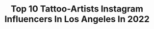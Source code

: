 ---
title: Top 10 Tattoo-Artists Instagram Influencers In Los Angeles In 2022
description: >-
  Find top tattoo-artists Instagram influencers in Los Angeles in 2022. Most popular hashtags: #losangeles #tattooartist #blackwork.
platform: Instagram
hits: 131
text_top: Discover the most popular Instagram profiles on inBeat.
text_bottom: Our search engine holds 131 Instagram influencers like this in Los Angeles, United States for you to contact.
profiles:
  - username: "manu_farrarons_tattoos"
    fullname: >-
      Manu Farrarons
    bio: >-
      • Tattoo Artist - Los Angeles • Polynesian tattoo from Tahiti • Original creator of the feminine Tahitian flowy style • Air Tahiti Nui ambassador
    location: "United States"
    followers: 32946
    engagement: 84
    commentsToLikes: 0.031925
    id: ck5zvlqyz4h4b0i14s3yziryw
    verified: false
    hashtags: "#manufarraronsflow, #manufarraronsstyle, #manufarraronstattoo, #tattoo"
  - username: "tiny.toad"
    fullname: >-
      Leah Samuels
    bio: >-
      (she/her) Los Angeles Co-owner @howdy.la Books closed for now
    location: "United States"
    followers: 28719
    engagement: 752
    commentsToLikes: 0.012044
    id: ck5cgdk4jomjd0i118cgn5cgt
    verified: false
    hashtags: "#tattooart, #losangelestattooartist, #blackworkers, #toadtattoo"
  - username: "tylerborich"
    fullname: >-
      
    bio: >-
      Tattoo Artist | @memoirtattoo Los Angeles
    location: "United States"
    followers: 5415
    engagement: 590
    commentsToLikes: 0.065842
    id: ck601pagifwy30i140a5bji9s
    verified: false
    hashtags: "#japanesetattoo, #iblackwork, #tattooidea, #traditionaltattoo"
  - username: "kanenavasard"
    fullname: >-
      Kane Navasard
    bio: >-
      Tattoo Artist | @forthesinners Los Angeles
    location: "United States"
    followers: 72137
    engagement: 298
    commentsToLikes: 0.009122
    id: ck5hfltswy3ck0i11tm3lldew
    verified: false
    hashtags: ""
  - username: "liqfromthewood"
    fullname: >-
      Liq
    bio: >-
      Yale Graduate turned Tattoo Artist 📍Los Angeles 📧bigLiqDBTH@gmail.com to book appointments
    location: "United States"
    followers: 10535
    engagement: 704
    commentsToLikes: 0.031509
    id: ck0tw2hsqdqkq0i19o5ryy4qx
    verified: false
    hashtags: ""
  - username: "sneakygee13tattoos"
    fullname: >-
      SNEAKYGEE
    bio: >-
      WORLDWIDE TATTOO ARTIST 🌎 LOS ANGELES BASED 🌴 DM @SNEAKY.APPTS TO BOOK APPTS 📲 R.I.P MY ANGEL ALINA RAMIREZ 👼
    location: "United States"
    followers: 67176
    engagement: 199
    commentsToLikes: 0.020057
    id: ck5qah8a6ge210i11911cr3wg
    verified: false
    hashtags: "#inkedup, #bngtattoo, #losangelestattooartist, #sneakygeeworldwide"
  - username: "cathedraloftears"
    fullname: >-
      Heather Bailey (Anzaldo)
    bio: >-
      Tattoo Artist @holyuniontattoo Los Angeles, CA / Creator of “Relax, We All Die”™️ / Email: heatherxtattoo@gmail.com
    location: "United States"
    followers: 36630
    engagement: 288
    commentsToLikes: 0.018552
    id: ckap8tmwvptz20i782zc6ntvx
    verified: false
    hashtags: "#aliceinwonderland, #simpsons, #rozzwilliams, #xenomorph"
  - username: "sergey_shanko"
    fullname: >-
      Gotcha
    bio: >-
      Tattoo artist 🇺🇸📍Los Angeles . NY. Москва 📨saxarsergio@gmail.com. @_gotcha_26
    location: "United States"
    followers: 171676
    engagement: 149
    commentsToLikes: 0.013800
    id: ck5c6j5q75jou0i11i2jpsrwh
    verified: false
    hashtags: "#sergeyshanko, #setgeyshanko, #sergeyshankoart, #007"
  - username: "jakabtattoo"
    fullname: >-
      Dezső Jakab
    bio: >-
      Switzerland , Sweden , USA , Germany 🛸🛸🛸
    location: "United States"
    followers: 21458
    engagement: 647
    commentsToLikes: 0.013321
    id: ck6ts9w5x3k9q0j71aw8sred2
    verified: false
    hashtags: "#tattoodesign, #artist, #blacktattoos, #tattooart"
  - username: "yana_killapop"
    fullname: >-
      𝕐𝕒𝕟𝕒 𝕂.
    bio: >-
      🖋 Brow Boss @killapopink 🍑 Fitness addict 🌶 Foods vs Meds 🏡 Real Estate Agent in the making
    location: "United States"
    followers: 7425
    engagement: 481
    commentsToLikes: 0.046290
    id: ck9wdrrwhgz7h0j78jmey0y5v
    verified: false
    hashtags: "#russiangirl, #fashion, #motivation, #inked"
---